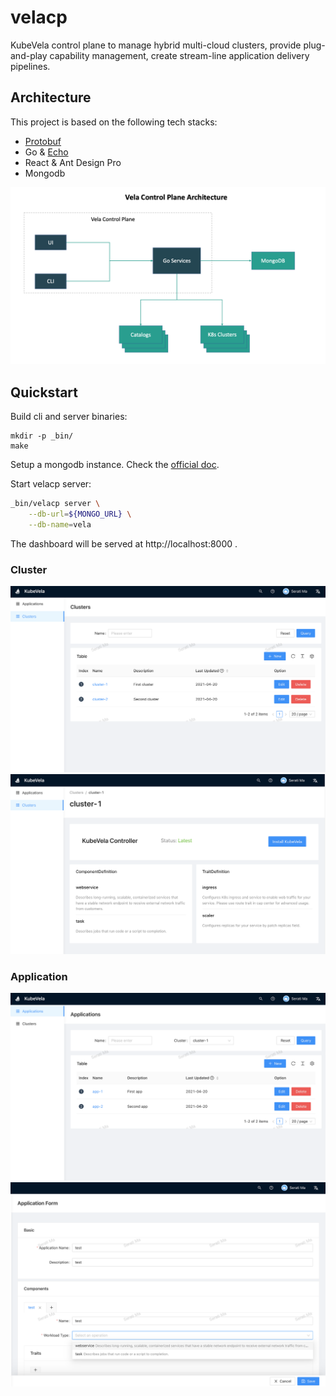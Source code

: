 # velacp

KubeVela control plane to manage hybrid multi-cloud clusters,
provide plug-and-play capability management,
create stream-line application delivery pipelines.

## Architecture

This project is based on the following tech stacks:

- [Protobuf](https://developers.google.com/protocol-buffers/docs/gotutorial)
- Go & [Echo](https://echo.labstack.com/)
- React & Ant Design Pro
- Mongodb

![alt](docs/images/velacp-arch.png)

## Quickstart

Build cli and server binaries:

```
mkdir -p _bin/
make
```

Setup a mongodb instance. Check the [official doc](https://docs.mongodb.com/guides/server/install/).

Start velacp server:

```bash
_bin/velacp server \
    --db-url=${MONGO_URL} \
    --db-name=vela
```

The dashboard will be served at http://localhost:8000 .

### Cluster

![alt](docs/images/cluster-list.png)
![alt](docs/images/cluster-detail.png)

### Application

![alt](docs/images/app-list.png)
![alt](docs/images/app-input.png)


